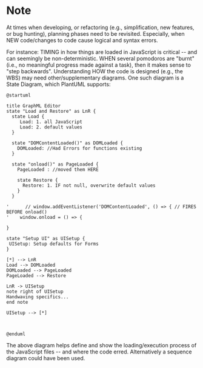 Note
====

At times when developing, or refactoring (e.g., simplification, new features, or bug hunting), planning phases need to be revisited. 
Especially, when NEW code/changes to code cause logical and syntax errors.

For instance: TIMING in how things are loaded in JavaScript is critical -- and can seemingly be non-deterministic.
WHEN several pomodoros are "burnt" (i.e., no meaningful progress made against a task), then it makes sense to "step backwards".
Understanding HOW the code is designed (e.g., the WBS) may need other/supplementary diagrams.
One such diagram is a State Diagram, which PlantUML supports:

```plantuml
@startuml

title GraphML Editor
state "Load and Restore" as LnR {
  state Load {
     Load: 1. all JavaScript
     Load: 2. default values
  }
  
  state "DOMContentLoaded()" as DOMLoaded {
    DOMLoaded: //Had Errors for functions existing
  }
  
  state "onload()" as PageLoaded {
    PageLoaded : //moved them HERE
    
    state Restore {
      Restore: 1. IF not null, overwrite default values
    }
  }
  
'      // window.addEventListener('DOMContentLoaded', () => { // FIRES BEFORE onload()
'    window.onload = () => {

}

state "Setup UI" as UISetup {
 UISetup: Setup defaults for Forms
}

[*] --> LnR
Load --> DOMLoaded 
DOMLoaded --> PageLoaded
PageLoaded --> Restore

LnR -> UISetup
note right of UISetup
Handwaving specifics...
end note

UISetup --> [*]



@enduml
```

The above diagram helps define and show the loading/execution process of the JavaScript files -- and where the code erred.
Alternatively a sequence diagram could have been used.
